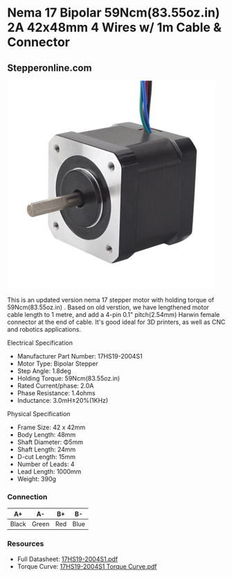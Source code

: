 # Nema 17 Bipolar 59Ncm(83.55oz.in) 2A 42x48mm 4 Wires w/ 1m Cable & Connector

## Stepperonline.com

<img src="../images/17HS15-1504S1.webp" width=480 height=480 title="foto" />

This is an updated version nema 17 stepper motor with holding torque of 59Ncm(83.55oz.in) . Based on old verstion, we have lengthened motor cable length to 1 metre, and add a 4-pin 0.1" pitch(2.54mm) Harwin female connector at the end of cable. It's good ideal for 3D printers, as well as CNC and robotics applications. 

Electrical Specification

  * Manufacturer Part Number: 17HS19-2004S1
  * Motor Type: Bipolar Stepper
  * Step Angle: 1.8deg
  * Holding Torque: 59Ncm(83.55oz.in)
  * Rated Current/phase: 2.0A
  * Phase Resistance: 1.4ohms
  * Inductance: 3.0mH±20%(1KHz)

Physical Specification

  * Frame Size: 42 x 42mm
  * Body Length: 48mm
  * Shaft Diameter: Φ5mm
  * Shaft Length: 24mm
  * D-cut Length: 15mm
  * Number of Leads: 4
  * Lead Length: 1000mm
  * Weight: 390g

### Connection
| A+ | A- | B+ | B- | 
|-----|-----|-----|-----|
| Black | Green | Red | Blue |

### Resources

  * Full Datasheet: [17HS19-2004S1.pdf](PDF/17HS19-2004S1.pdf)
  * Torque Curve: [17HS19-2004S1 Torque Curve.pdf](PDF/17HS19-2004S1_Torque_Curve.pdf)
